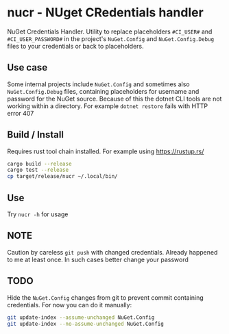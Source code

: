 # nucr - NUget CRedentials handler

NuGet Credentials Handler.
Utility to replace placeholders `#CI_USER#` and `#CI_USER_PASSWORD#` in the project's `NuGet.Config` and `NuGet.Config.Debug` files to your credentials or back to placeholders.

## Use case

Some internal projects include `NuGet.Config` and sometimes also `NuGet.Config.Debug` files, containing placeholders for username and password for the NuGet source. Because of this the dotnet CLI tools are not working within a directory. For example `dotnet restore` fails with HTTP error 407

## Build / Install

Requires rust tool chain installed. For example using https://rustup.rs/

```sh
cargo build --release
cargo test --release
cp target/release/nucr ~/.local/bin/
```

## Use

Try `nucr -h` for usage

## NOTE

Caution by careless `git push` with changed credentials. Already happened to me at least once. In such cases better change your password

## TODO

Hide the `NuGet.Config` changes from git to prevent commit containing credentials.
For now you can do it manually:

```sh
git update-index --assume-unchanged NuGet.Config
git update-index --no-assume-unchanged NuGet.Config
```
